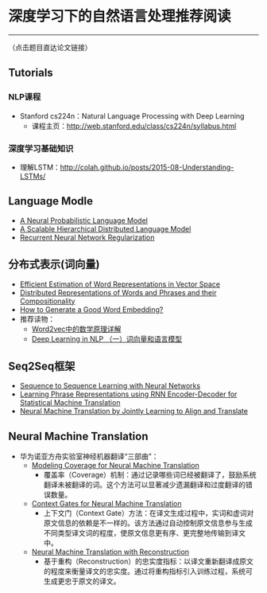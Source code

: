 # 深度学习下的自然语言处理推荐阅读
------------
（点击题目直达论文链接）

## Tutorials
### NLP课程
- Stanford cs224n：Natural Language Processing with Deep Learning
    - 课程主页：http://web.stanford.edu/class/cs224n/syllabus.html
### 深度学习基础知识
- 理解LSTM：http://colah.github.io/posts/2015-08-Understanding-LSTMs/


## Language Modle

- [A Neural Probabilistic Language Model](http://www.jmlr.org/papers/volume3/bengio03a/bengio03a.pdf)
- [A Scalable Hierarchical Distributed Language Model](http://www.cs.toronto.edu/~fritz/absps/andriytree.pdf)
- [Recurrent Neural Network Regularization](https://arxiv.org/abs/1409.2329)

## 分布式表示(词向量)

- [Efficient Estimation of Word Representations in Vector Space](https://arxiv.org/abs/1301.3781)
- [Distributed Representations of Words and Phrases and their Compositionality](https://arxiv.org/abs/1310.4546)
- [How to Generate a Good Word Embedding?](https://arxiv.org/abs/1507.05523)
- 推荐读物：
    - [Word2vec中的数学原理详解](http://blog.csdn.net/itplus/article/details/37969519)
    - [Deep Learning in NLP （一）词向量和语言模型](http://licstar.net/archives/328#s23)


## Seq2Seq框架

- [Sequence to Sequence Learning with Neural Networks](https://papers.nips.cc/paper/5346-sequence-to-sequence-learning-with-neural-networks.pdf)
- [Learning Phrase Representations using RNN Encoder-Decoder for Statistical Machine Translation](https://arxiv.org/pdf/1406.1078.pdf)
- [Neural Machine Translation by Jointly Learning to Align and Translate](https://arxiv.org/abs/1409.0473)

## Neural Machine Translation


- 华为诺亚方舟实验室神经机器翻译“三部曲”：
    - [Modeling Coverage for Neural Machine Translation](https://arxiv.org/abs/1601.04811)
        - 覆盖率（Coverage）机制：通过记录哪些词已经被翻译了，鼓励系统翻译未被翻译的词。这个方法可以显著减少遗漏翻译和过度翻译的错误数量。
    - [Context Gates for Neural Machine Translation](https://arxiv.org/abs/1608.06043) 
        - 上下文门（Context Gate）方法：在译文生成过程中，实词和虚词对原文信息的依赖是不一样的。该方法通过自动控制原文信息参与生成不同类型译文词的程度，使原文信息更有序、更完整地传输到译文中。
   - [Neural Machine Translation with Reconstruction](https://arxiv.org/abs/1611.01874)
        - 基于重构（Reconstruction）的忠实度指标：以译文重新翻译成原文的程度来衡量译文的忠实度。通过将重构指标引入训练过程，系统可生成更忠于原文的译文。 

